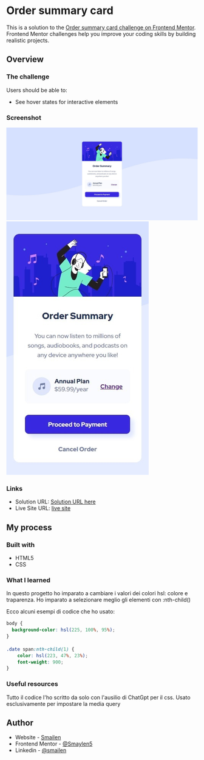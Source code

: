 # Order summary card

This is a solution to the [Order summary card challenge on Frontend Mentor](https://www.frontendmentor.io/challenges/order-summary-component-QlPmajDUj). Frontend Mentor challenges help you improve your coding skills by building realistic projects. 


## Overview

### The challenge

Users should be able to:

- See hover states for interactive elements

### Screenshot

![Desktop](./images/desktop.jpeg)
![Phone](./images/Phone.jpeg)

### Links

- Solution URL: [Solution URL here](https://github.com/Smailen5/Frontend-Mentor-Challenge/tree/main/order-summary-component-main-main)
- Live Site URL: [live site](https://smailen5.github.io/Frontend-Mentor-Challenge/order-summary-component-main-main/)

## My process

### Built with

- HTML5
- CSS


### What I learned

In questo progetto ho imparato a cambiare i valori dei colori hsl: colore e traparenza. Ho imparato a selezionare meglio gli elementi con :nth-child()

Ecco alcuni esempi di codice che ho usato:

```css
body {
  background-color: hsl(225, 100%, 95%);
}

.date span:nth-child(1) {
    color: hsl(223, 47%, 23%);
    font-weight: 900;
}
```


### Useful resources

Tutto il codice l'ho scritto da solo con l'ausilio di ChatGpt per il css. Usato esclusivamente per impostare la media query

## Author

- Website - [Smailen](https://github.com/Smailen5)
- Frontend Mentor - [@Smaylen5](https://www.frontendmentor.io/profile/Smailen5)
- Linkedin - [@smailen](https://www.linkedin.com/in/smailen-vargas/)

